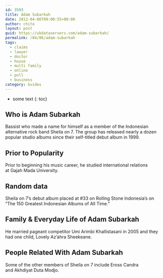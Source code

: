 ```yaml
---
id: 3593
title: Adam Subarkah
date: 2012-04-06T09:00:55+00:00
author: chito
layout: post
guid: https://ukdataservers.com/adam-subarkah/
permalink: /04/06/adam-subarkah
tags:
  - claims
  - lawyer
  - doctor
  - house
  - multi family
  - online
  - poll
  - business
category: Guides
---
```


* some text
{: toc}
          
          
## Who is  Adam Subarkah
                  
                  
                  
Bassist who made a name for himself as a member of the Indonesian alternative rock band Sheila on 7. The group has released nearly a dozen popular studio albums since their self-titled debut album in 1999. 
                  
                
                
                
## Prior to Popularity 
                  
                  
                  
Prior to beginning his music career, he studied international relations at Gajah Mada University. 
                  
                
                
                
## Random data 
                  
                  
                  
Sheila on 7&#8217;s debut album placed at #33 on Rolling Stone Indonesia&#8217;s on &#8220;The 150 Greatest Indonesian Albums of All Time.&#8221; 
                  
                
                
                
## Family & Everyday Life of Adam Subarkah
                  
                  
                  
He married pageant competitor Umi Arimbi Khallistasani in 2005 and they had one child, Lovely Az&#8217;ahra Sheekeane. 
                  
                
                
                
## People Related With  Adam Subarkah
                  
                  
                  
Some of the other members of Sheila on 7 include Eross Candra and Akhdiyat Duta Modjo. 
                  
                
              
            
          
          
          
    
    
  
